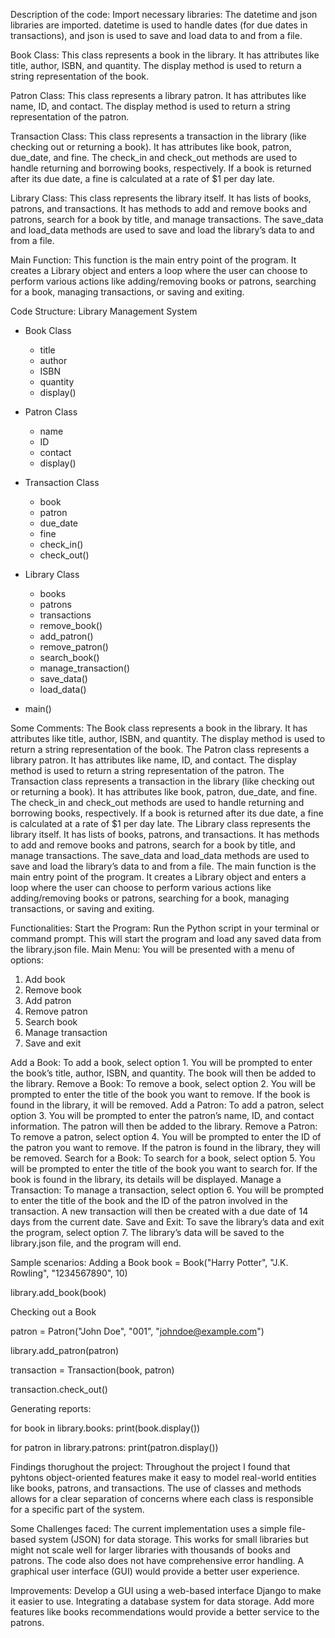 Description of the code:
Import necessary libraries: The datetime and json libraries are imported. datetime is used to handle dates (for due dates in transactions), and json is used to save and load data to and from a file.

Book Class: This class represents a book in the library. It has attributes like title, author, ISBN, and quantity. The display method is used to return a string representation of the book.

Patron Class: This class represents a library patron. It has attributes like name, ID, and contact. The display method is used to return a string representation of the patron.

Transaction Class: This class represents a transaction in the library (like checking out or returning a book). It has attributes like book, patron, due_date, and fine. The check_in and check_out methods are used to handle returning and borrowing books, respectively. If a book is returned after its due date, a fine is calculated at a rate of $1 per day late.

Library Class: This class represents the library itself. It has lists of books, patrons, and transactions. It has methods to add and remove books and patrons, search for a book by title, and manage transactions. The save_data and load_data methods are used to save and load the library’s data to and from a file.

Main Function: This function is the main entry point of the program. It creates a Library object and enters a loop where the user can choose to perform various actions like adding/removing books or patrons, searching for a book, managing transactions, or saving and exiting.

Code Structure:
Library Management System

- Book Class
   - title
   - author
   - ISBN
   - quantity
   - display()
   
- Patron Class
   - name
   - ID
   - contact
   - display()

- Transaction Class
   - book
   - patron
   - due_date
   - fine
   - check_in()
   - check_out()

- Library Class
   - books
   - patrons
   - transactions
   - remove_book()
   - add_patron()
   - remove_patron()
   - search_book()
   - manage_transaction()
   - save_data()
   - load_data()

- main()

Some Comments:
The Book class represents a book in the library. It has attributes like title, author, ISBN, and quantity. The display method is used to return a string representation of the book.
The Patron class represents a library patron. It has attributes like name, ID, and contact. The display method is used to return a string representation of the patron.
The Transaction class represents a transaction in the library (like checking out or returning a book). It has attributes like book, patron, due_date, and fine. The check_in and check_out methods are used to handle returning and borrowing books, respectively. If a book is returned after its due date, a fine is calculated at a rate of $1 per day late.
The Library class represents the library itself. It has lists of books, patrons, and transactions. It has methods to add and remove books and patrons, search for a book by title, and manage transactions. The save_data and load_data methods are used to save and load the library’s data to and from a file.
The main function is the main entry point of the program. It creates a Library object and enters a loop where the user can choose to perform various actions like adding/removing books or patrons, searching for a book, managing transactions, or saving and exiting.

Functionalities:
Start the Program: Run the Python script in your terminal or command prompt. This will start the program and load any saved data from the library.json file.
Main Menu: You will be presented with a menu of options:
1. Add book
2. Remove book
3. Add patron
4. Remove patron
5. Search book
6. Manage transaction
7. Save and exit

Add a Book: To add a book, select option 1. You will be prompted to enter the book’s title, author, ISBN, and quantity. The book will then be added to the library.
Remove a Book: To remove a book, select option 2. You will be prompted to enter the title of the book you want to remove. If the book is found in the library, it will be removed.
Add a Patron: To add a patron, select option 3. You will be prompted to enter the patron’s name, ID, and contact information. The patron will then be added to the library.
Remove a Patron: To remove a patron, select option 4. You will be prompted to enter the ID of the patron you want to remove. If the patron is found in the library, they will be removed.
Search for a Book: To search for a book, select option 5. You will be prompted to enter the title of the book you want to search for. If the book is found in the library, its details will be displayed.
Manage a Transaction: To manage a transaction, select option 6. You will be prompted to enter the title of the book and the ID of the patron involved in the transaction. A new transaction will then be created with a due date of 14 days from the current date.
Save and Exit: To save the library’s data and exit the program, select option 7. The library’s data will be saved to the library.json file, and the program will end.

Sample scenarios:
Adding a Book
book = Book("Harry Potter", "J.K. Rowling", "1234567890", 10)

library.add_book(book)

Checking out a Book

patron = Patron("John Doe", "001", "johndoe@example.com")

library.add_patron(patron)

transaction = Transaction(book, patron)

transaction.check_out()

Generating reports:

for book in library.books:
    print(book.display())

for patron in library.patrons:
    print(patron.display())

Findings thorughout the project:
Throughout the project I found that pyhtons object-oriented features make it easy to model real-world entities like books, patrons, and transactions. The use of classes and methods allows for a clear separation of concerns where each class is responsible for a specific part of the system.

Some Challenges faced:
The current implementation uses a simple file-based system (JSON) for data storage. This works for small libraries but might not scale well for larger libraries with thousands of books and patrons.
The code also does not have comprehensive error handling.
A graphical user interface (GUI) would provide a better user experience.

Improvements:
Develop a GUI using a web-based interface Django to make it easier to use.
Integrating a database system for data storage.
Add more features like books recommendations would provide a better service to the patrons.


